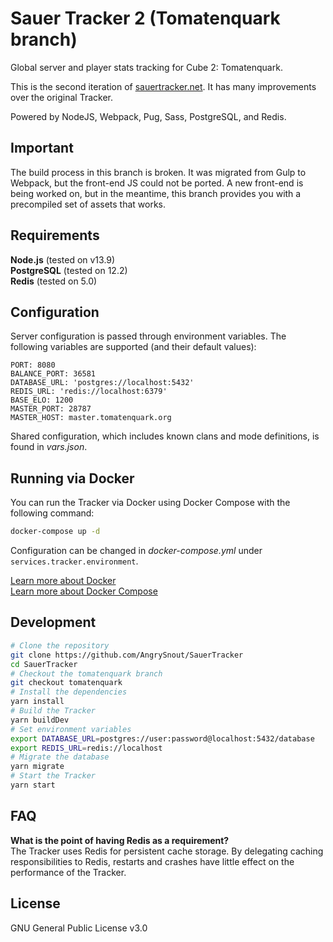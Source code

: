 # Sauer Tracker 2 (Tomatenquark branch)

Global server and player stats tracking for Cube 2: Tomatenquark.

This is the second iteration of [sauertracker.net](http://sauertracker.net/). It
has many improvements over the original Tracker.

Powered by NodeJS, Webpack, Pug, Sass, PostgreSQL, and Redis.

## Important

The build process in this branch is broken. It was migrated from Gulp to
Webpack, but the front-end JS could not be ported. A new front-end is being
worked on, but in the meantime, this branch provides you with a precompiled set
of assets that works.

## Requirements

**Node.js** (tested on v13.9)  
**PostgreSQL** (tested on 12.2)  
**Redis** (tested on 5.0)

## Configuration

Server configuration is passed through environment variables. The following
variables are supported (and their default values):

```
PORT: 8080
BALANCE_PORT: 36581
DATABASE_URL: 'postgres://localhost:5432'
REDIS_URL: 'redis://localhost:6379'
BASE_ELO: 1200
MASTER_PORT: 28787
MASTER_HOST: master.tomatenquark.org
```

Shared configuration, which includes known clans and mode definitions, is found
in _vars.json_.

## Running via Docker

You can run the Tracker via Docker using Docker Compose with the following
command:

```bash
docker-compose up -d
```

Configuration can be changed in _docker-compose.yml_ under
`services.tracker.environment`.

[Learn more about Docker](https://docs.docker.com/)  
[Learn more about Docker Compose](https://docs.docker.com/compose/)

## Development

```bash
# Clone the repository
git clone https://github.com/AngrySnout/SauerTracker
cd SauerTracker
# Checkout the tomatenquark branch
git checkout tomatenquark
# Install the dependencies
yarn install
# Build the Tracker
yarn buildDev
# Set environment variables
export DATABASE_URL=postgres://user:password@localhost:5432/database
export REDIS_URL=redis://localhost
# Migrate the database
yarn migrate
# Start the Tracker
yarn start
```

## FAQ

**What is the point of having Redis as a requirement?**  
The Tracker uses Redis for persistent cache storage. By delegating caching responsibilities to Redis, restarts and crashes have little effect on the performance of the Tracker.

## License

GNU General Public License v3.0
